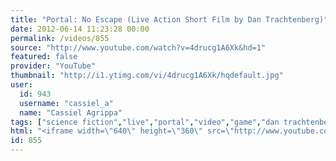 ```yaml
---
title: "Portal: No Escape (Live Action Short Film by Dan Trachtenberg)"
date: 2012-06-14 11:23:28 00:00
permalink: /videos/855
source: "http://www.youtube.com/watch?v=4drucg1A6Xk&hd=1"
featured: false
provider: "YouTube"
thumbnail: "http://i1.ytimg.com/vi/4drucg1A6Xk/hqdefault.jpg"
user:
  id: 943
  username: "cassiel_a"
  name: "Cassiel Agrippa"
tags: ["science fiction","live","portal","video","game","dan trachtenberg","vfx","action","sci fi","still alive","aperture","red","anamorphic","danielle rayne","valve corporation","ea","electronic arts","steam","half-life"]
html: "<iframe width=\"640\" height=\"360\" src=\"http://www.youtube.com/embed/4drucg1A6Xk?wmode=transparent&fs=1&feature=oembed\" frameborder=\"0\" allowfullscreen></iframe>"
id: 855
---
```


